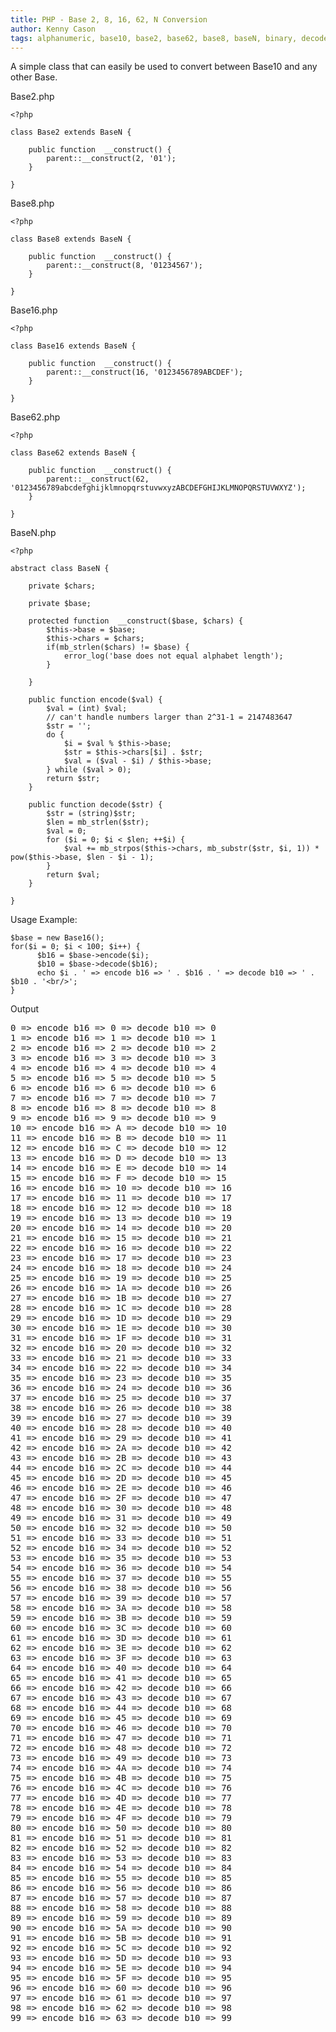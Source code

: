 ```yaml
---
title: PHP - Base 2, 8, 16, 62, N Conversion
author: Kenny Cason
tags: alphanumeric, base10, base2, base62, base8, baseN, binary, decode, encode, hexidecimal, octal, PHP
---
```


A simple class that can easily be used to convert between Base10 and any other Base.

Base2.php

```{.php .numberLines startFrom="1"}
<?php

class Base2 extends BaseN {

    public function  __construct() {
        parent::__construct(2, '01');
    }

}
```

Base8.php

```{.php .numberLines startFrom="1"}
<?php

class Base8 extends BaseN {

    public function  __construct() {
        parent::__construct(8, '01234567');
    }

}

```

Base16.php

```{.php .numberLines startFrom="1"}
<?php

class Base16 extends BaseN {

    public function  __construct() {
        parent::__construct(16, '0123456789ABCDEF');
    }

}
```
Base62.php

```{.php .numberLines startFrom="1"}
<?php

class Base62 extends BaseN {

    public function  __construct() {
        parent::__construct(62, '0123456789abcdefghijklmnopqrstuvwxyzABCDEFGHIJKLMNOPQRSTUVWXYZ');
    }

}
```

BaseN.php

```{.php .numberLines startFrom="1"}
<?php

abstract class BaseN {

    private $chars;

    private $base;

    protected function  __construct($base, $chars) {
        $this->base = $base;
        $this->chars = $chars;
        if(mb_strlen($chars) != $base) {
            error_log('base does not equal alphabet length');
        }

    }

    public function encode($val) {
        $val = (int) $val;
        // can't handle numbers larger than 2^31-1 = 2147483647
        $str = '';
        do {
            $i = $val % $this->base;
            $str = $this->chars[$i] . $str;
            $val = ($val - $i) / $this->base;
        } while ($val > 0);
        return $str;
    }

    public function decode($str) {
        $str = (string)$str;
        $len = mb_strlen($str);
        $val = 0;
        for ($i = 0; $i < $len; ++$i) {
            $val += mb_strpos($this->chars, mb_substr($str, $i, 1)) * pow($this->base, $len - $i - 1);
        }
        return $val;
    }

}
```

Usage Example:

```{.php .numberLines startFrom="1"}
$base = new Base16();
for($i = 0; $i < 100; $i++) {
      $b16 = $base->encode($i);
      $b10 = $base->decode($b16);
      echo $i . ' => encode b16 => ' . $b16 . ' => decode b10 => ' . $b10 . '<br/>';
}

```

Output
<pre>
0 => encode b16 => 0 => decode b10 => 0
1 => encode b16 => 1 => decode b10 => 1
2 => encode b16 => 2 => decode b10 => 2
3 => encode b16 => 3 => decode b10 => 3
4 => encode b16 => 4 => decode b10 => 4
5 => encode b16 => 5 => decode b10 => 5
6 => encode b16 => 6 => decode b10 => 6
7 => encode b16 => 7 => decode b10 => 7
8 => encode b16 => 8 => decode b10 => 8
9 => encode b16 => 9 => decode b10 => 9
10 => encode b16 => A => decode b10 => 10
11 => encode b16 => B => decode b10 => 11
12 => encode b16 => C => decode b10 => 12
13 => encode b16 => D => decode b10 => 13
14 => encode b16 => E => decode b10 => 14
15 => encode b16 => F => decode b10 => 15
16 => encode b16 => 10 => decode b10 => 16
17 => encode b16 => 11 => decode b10 => 17
18 => encode b16 => 12 => decode b10 => 18
19 => encode b16 => 13 => decode b10 => 19
20 => encode b16 => 14 => decode b10 => 20
21 => encode b16 => 15 => decode b10 => 21
22 => encode b16 => 16 => decode b10 => 22
23 => encode b16 => 17 => decode b10 => 23
24 => encode b16 => 18 => decode b10 => 24
25 => encode b16 => 19 => decode b10 => 25
26 => encode b16 => 1A => decode b10 => 26
27 => encode b16 => 1B => decode b10 => 27
28 => encode b16 => 1C => decode b10 => 28
29 => encode b16 => 1D => decode b10 => 29
30 => encode b16 => 1E => decode b10 => 30
31 => encode b16 => 1F => decode b10 => 31
32 => encode b16 => 20 => decode b10 => 32
33 => encode b16 => 21 => decode b10 => 33
34 => encode b16 => 22 => decode b10 => 34
35 => encode b16 => 23 => decode b10 => 35
36 => encode b16 => 24 => decode b10 => 36
37 => encode b16 => 25 => decode b10 => 37
38 => encode b16 => 26 => decode b10 => 38
39 => encode b16 => 27 => decode b10 => 39
40 => encode b16 => 28 => decode b10 => 40
41 => encode b16 => 29 => decode b10 => 41
42 => encode b16 => 2A => decode b10 => 42
43 => encode b16 => 2B => decode b10 => 43
44 => encode b16 => 2C => decode b10 => 44
45 => encode b16 => 2D => decode b10 => 45
46 => encode b16 => 2E => decode b10 => 46
47 => encode b16 => 2F => decode b10 => 47
48 => encode b16 => 30 => decode b10 => 48
49 => encode b16 => 31 => decode b10 => 49
50 => encode b16 => 32 => decode b10 => 50
51 => encode b16 => 33 => decode b10 => 51
52 => encode b16 => 34 => decode b10 => 52
53 => encode b16 => 35 => decode b10 => 53
54 => encode b16 => 36 => decode b10 => 54
55 => encode b16 => 37 => decode b10 => 55
56 => encode b16 => 38 => decode b10 => 56
57 => encode b16 => 39 => decode b10 => 57
58 => encode b16 => 3A => decode b10 => 58
59 => encode b16 => 3B => decode b10 => 59
60 => encode b16 => 3C => decode b10 => 60
61 => encode b16 => 3D => decode b10 => 61
62 => encode b16 => 3E => decode b10 => 62
63 => encode b16 => 3F => decode b10 => 63
64 => encode b16 => 40 => decode b10 => 64
65 => encode b16 => 41 => decode b10 => 65
66 => encode b16 => 42 => decode b10 => 66
67 => encode b16 => 43 => decode b10 => 67
68 => encode b16 => 44 => decode b10 => 68
69 => encode b16 => 45 => decode b10 => 69
70 => encode b16 => 46 => decode b10 => 70
71 => encode b16 => 47 => decode b10 => 71
72 => encode b16 => 48 => decode b10 => 72
73 => encode b16 => 49 => decode b10 => 73
74 => encode b16 => 4A => decode b10 => 74
75 => encode b16 => 4B => decode b10 => 75
76 => encode b16 => 4C => decode b10 => 76
77 => encode b16 => 4D => decode b10 => 77
78 => encode b16 => 4E => decode b10 => 78
79 => encode b16 => 4F => decode b10 => 79
80 => encode b16 => 50 => decode b10 => 80
81 => encode b16 => 51 => decode b10 => 81
82 => encode b16 => 52 => decode b10 => 82
83 => encode b16 => 53 => decode b10 => 83
84 => encode b16 => 54 => decode b10 => 84
85 => encode b16 => 55 => decode b10 => 85
86 => encode b16 => 56 => decode b10 => 86
87 => encode b16 => 57 => decode b10 => 87
88 => encode b16 => 58 => decode b10 => 88
89 => encode b16 => 59 => decode b10 => 89
90 => encode b16 => 5A => decode b10 => 90
91 => encode b16 => 5B => decode b10 => 91
92 => encode b16 => 5C => decode b10 => 92
93 => encode b16 => 5D => decode b10 => 93
94 => encode b16 => 5E => decode b10 => 94
95 => encode b16 => 5F => decode b10 => 95
96 => encode b16 => 60 => decode b10 => 96
97 => encode b16 => 61 => decode b10 => 97
98 => encode b16 => 62 => decode b10 => 98
99 => encode b16 => 63 => decode b10 => 99
</pre>
